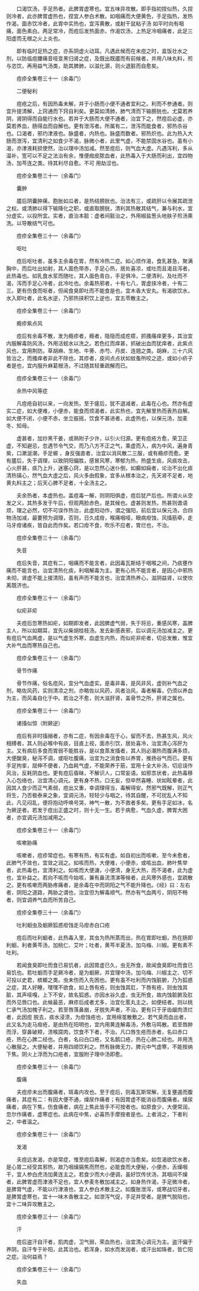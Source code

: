 <!-- { "loadSidebar": true } -->
　　口渴饮汤，手足热者。此脾胃虚寒也。宜五味异攻散。即手指初捏似热，久捏则冷者，此亦脾胃虚热也，捏宜人参白术散。如咽痛而大便黄色，手足指热，发热作渴，面赤饮冷者，此胃中实热也，宜泻黄散，或射干鼠粘子汤 如平时向有咽痛，面色素白。两足常冷，而痘后发热面赤，作渴饮汤，上热足冷咽痛者，此足三阳虚而无根之火上炎也。

　　即有临时足热之症，亦系阴虚火动耳。凡遇此候而在未痘之时，盒饭壮水之剂，以防临痘腰痛音哑变黑归肾之症，及既出既靥而有前候者，并用八味丸料，煎与恣饮，再用益气汤类，助其脾肺，以滋化源，则火退脏而自愈矣。

　　痘疹全集卷三十一（余毒门）

　　二便秘利

　　痘疮之后，有因热毒未解，并于小肠而小便不通者宜利之。利而不参通者。则宜升提清解，上窍通而下窍自利矣。更莫如清肺，肺气清而下输膀胱也。尤莫若养阴，肾阴得而自能行水也。若并于大肠而大便不通者，治宜下之，然痘后必虚，亦莫若养血，肠得血而自解也。更有泄泻者。所属有二，泄泻而能食者，邪热杀谷也。口渴者，邪灼津液也。脉盛者，内热也。脉盛而数者。邪热炽也。此为热入大肠而泄泻，宜清利之如食少不渴，脉微小者，此里气虚，不能禁固水谷也。虽有小渴，亦津液耗损使然，治以理中汤加减。然至痘后，则气血大虚。凡遇泻利，多从温补，宽可以不足之法治有余，惟便痂皮脓血者，此热毒入于大肠而利出，宜四物汤，加芩连之类。待其利尽自愈。不可 用劫涩也。

　　痘疹全集卷三十一（余毒门）

　　囊肿

　　靥后阴囊肿痛，胞胀如瓜者，是热结膀胱也。治法有三，或疏肝以令展其疏泄之权。或清肺以得下输降化之职，或直取膀胱，清利其热散其结气，兼与利水，宜分虚实，以投所宜。实者，直治本脏：虚者间脏治之，外用椒盐葱头地肤子煎汤熏洗。以导散结气可也。

　　痘疹全集卷三十一（余毒门）

　　呕吐

　　痘后呕吐者，虽多主余毒在胃，然有冷热二症。如心烦作渴，食乳甚急，聚满胸中，而后吐出如射，其人面色带赤，手足心热，居处喜凉，或吐而且渴且泻者，此热毒也。如乳食水浆而随吐，其人面色青白，手足俱冷，二便清利，及吐而不渴，泻而手足心冷者，此冷吐也。余毒热邪者，十有七八，胃虚挟冷者，十有二三。更有伤食而呕者，但闻食臭即吐而不能食是也，宜木香大安丸。有渴欲饮水，水入即吐者，此名水逆，乃邪热挟积饮上逆也，宜五苓散主之。

　　痘疹全集卷三十一（余毒门）

　　瘾疹紫点风

　　痘后有余毒不散，发为瘾疹者，瘾者，隐隐而成疙瘩，抓搔瘙痒更多，其治宜内服解毒防风汤，外用活蚬水以洗之。若色红而痒甚，抓破出血而犹痒者，此紫点风也，宜用荆防。草胡麻、生地、牛蒡、赤芍、丹皮、连翘之类。胡麻，三十六风皆治之，而搔痒者非此不除也，其疹者，皮间点点状如蚊蚤所咬之迹，或如小疥子者是也，宜内服升麻葛根汤，不过随其轻重疏解而已。

　　痘疹全集卷三十一（余毒门）

　　余热中风等症

　　凡痘疮自初以来，一向发热，至于瘥后，犹不退减者，此毒在心也。然亦有虚实二症，如大便难，小便赤，能食而烦渴者，此实热也，宜先解里热而表热自解。如大便不闭，小便不赤，坐立振摇，饮食不甚进者，此虚热也，以保元汤，加麦冬、知母。

　　虚甚者，加炒黑干姜，或熟附子少许，以引火归源。更有痘疮方愈，荣卫正虚，不知避忌，忽遇节令气交，而乃八方不正之气，乘虚而入，病为中风，遍身青紫，口漱涎潮，手足螈 ，身反强直者，治宜以消风散二三服，或有瘾疹而愈。更有靥后，失于调理，以致阴阳偏胜，感冒风寒，寒郁为热，热盛生痰，风痰攻击，心火肝甚，痰乃上升，迷塞心窍，是以忽然心迷仆倒，如癫如痫者，论治不出化痰清热镇心，然气血大虚之后，风火多由假象，宜多从根本治之，先天肾不足者，地黄丸料主之；后天心脾不足者，十全汤主之。

　　夫余热者，本虚热也。盖痘毒一解，则阴阳俱虚，痘后犹产后也。所谓火从空发之义，其热多发于午后，但观两脸赤色，是其候也。虚甚则发热，热甚则谵语烦，理之必然，切不可误作热治，此虚阳动作，谓之强阳，前后宜以保元汤，合四物汤加减，最要预为调理，否则，日久成疳，喉痛咽哑，眼病疳蚀，风搐筋牵，走马牙疳诸疾，皆自此而作矣。若口疳不食，吹乐不应者，胃烂也，不治。

　　痘疹全集卷三十一（余毒门）

　　失音

　　痘后失音，其症有二，咽痛而不能言者，此因毒瓦斯结于咽喉之间，乃痰壅作痛而不能言也，治宜清热化痰，利咽解毒为主。更有心热不能言者，是因心中邪热未彻，肾虚不能上接清阳，虽有声而不能言也，治宜清热养心，滋阴益肾，以使坎离既济也。

　　痘疹全集卷三十一（余毒门）

　　似疟非疟

　　夫痘后忽寒热如疟，如期即发者，此因脾虚气弱，失于将忌，重感风寒，盖脾主人，所以如期耳，宜先以柴胡桂枝汤。发去新感表邪，后以调元汤加减主之。更有痘后气血两虚，是以气虚生外寒，血虚生内热，而似疟非疟者，切忌发散，惟宜大补气血而寒热自己也。

　　痘疹全集卷三十一（余毒门）

　　骨节作痛

　　骨节作痛，俗名痘风，宜分气血虚实。是毒非毒，是风非风，虚则补气血之剂，略佐风药，实则清凉之剂，亦略佐以风药，风者治风，毒者解毒，仍须以养血为主，而风毒自化于中。若治之不愈，则大滋肝肾，盖骨节之所，肝肾之属也。

　　痘疹全集卷三十一（余毒门）

　　诸搐似惊（附厥逆）

　　痘后有非时搐搦者，亦有二症，有因余毒在于心，留而不去，热甚生风，风火相搏者，其人则必喉中有痰，目直上视，面赤引饮，居处喜冷，治宜清心泻肝为主。又有病后多食而胃弱不能胜谷，是以食蒸发搐者，其人则必潮热而腹满多烦，大便酸臭，秘泻不调，或呕吐腹痛，治宜为之消食佐以养胃，推扬谷气而已。更有手足拘挛，屈伸不便者，乃血耗气虚，不能荣养于筋，宜用十全大补汤，切忌误作风治，反耗阴血也。更有痘后昏昧，不解识人，口常妄语。如邪祟状者，此热毒移入心包络也，治宜清心调元。更有身不热，口无妄，但卒然喜睡、状如眩晕者，此因其人食少而正气素弱，痘出又重，幸调理得当，毒解得安。然邪气既解，则正气将生，乃否极泰来之象，宜调元汤，轻轻少与咽之，待其自醒，不可扰乱人不知此，凡见闷乱，便将抱动呼唤号哭，神气一散，为不救者多矣。更有手足如冰，名为厥逆者。若发于痘出正盛之时，则十无一生。若于病愈，气血久虚，脾胃大困者，亦宜调元汤加减用之。

　　痘疹全集卷三十一（余毒门）

　　咳嗽胁痛

　　咳嗽者，痘疹常症也。有寒有热，有实有虚。如自初出而咳嗽，至今未愈者，此肺气不敛也，宜敛之润之。如咳而热，大便难，小便赤，或咳出血，肺叶焦举者，此热毒也，宜清利之。如咳而大便溏，小便清，身无大热，而不渴者，此为虚也，宜补益之。若向不咳而今始咳，兼有鼻流清涕等候者，此风寒外感也，宜疏散之。更有咳嗽而两胁疼痛者，是余毒在中而阴阳之气不能升降也。《经》曰：左右者，阴阳之道路，两胁之谓也，治宜但为解毒顺气。然亦有气血两亏，阴阳不畅者，则宜调养气血而所苦自己。

　　痘疹全集卷三十一（余毒门）

　　吐利蛔虫及蛔厥狐惑疳蚀走马疳赤白口疮

　　痘后而吐利蛔者，此热毒入里，其虫为热所蒸而出，热在胃即吐蛔，热在肠即利蛔，利者黄芩汤，加桃仁、艾叶；吐者，黄芩半夏汤，加乌梅、川椒。更有素不吐利。

　　若闻食臭即吐而食已易饥者，此因胃虚已久，虫无所食，故闻食臭即吐而食已易饥也。若吐蛔而手足厥冷者，是为蛔厥，并宜理中汤，加乌梅、川椒主之、切不可投以史君，槟榔之类。虫未伤而入先困也。更有虽不吐利而内蚀脏腑，乃为狐惑之症，其人好睡，嘿嘿不欲食，如上唇有疮，则虫蚀其肛，下唇有疮，则虫蚀其脏，其声哑嘎，上下不安，故名狐惑。亦因水谷久虚，虫无所食，故内蚀脏腑及肛而外见唇口也。此候最恶，麻疹后成者尤多，治宜化慝丸主之。如便结者。则以桃仁承气汤加槐子利之。若至唇落鼻崩，牙脱失声者，不治。更有只于牙齿龈肉溃烂者，此因痘 脱去，痰水浸溃，为疳蚀疮也，宜用绵茧散敷之。若气臭而血出者，此又名为走马疳疮，是由热在阳明也，宜内用黄连解毒汤，外敷马鸣散。若至唇肿而浮，穿鼻破颊，溃喉腐肉，饮食不下者，不治。凡口唇生疮而赤者，名曰赤口疮，热在心脾二经也。白者，名曰白口疮，又名鹅口疮，热在心肺二经也。并用洗心散服之。大便秘者，并用四顺饮利之。然有脉微无力，脾元中气虚寒，不能按纳下焦。阴火上浮而为口疮者，宜服附子理中汤即愈。

　　痘疹全集卷三十一（余毒门）

　　腹痛

　　夫痘疹未出而腹痛者，斑毒内攻也。至于痘后，则毒瓦斯常解，无复壅遏而腹痛者，其症有二：有因大便不通，燥尿作痛者；有因胃虚不能消谷而腹痛者。燥尿痛者，病在下焦，伤食痛者，病在上焦此皆手不可按者也。如原食少，大便常润，忽尔作痛者，虚寒症也。此病在中焦，必喜热手摩按者是也。上者消之，下者利之，中者温之。

　　痘疹全集卷三十一（余毒门）

　　发渴

　　夫痘远发渴，亦是常症，惟至痘后毒解，则渴症亦当愈矣。如忽渴欲饮水者，是心胃二经受其邪热，故乃咽燥膈焦而然也，必能食而大便秘，小便赤，舌燥咽干，宜人参白虎汤加黄连主之。若食少而大小便调，虽好饮传伏汤，其咽间不燥者，此脾胃虚而津液不足也，宜人参麦冬散加减主之。如身热作渴，手足微冷者，是脾胃气虚，不能以行津液也，宜人参白术散主之。如腹胀泄泻，或寒战切牙者，是脾胃虚寒也，宜十一味木香散主之。如泄泻气促，手足并受者。是脾气脱陷也，宜十二味异攻散主之。

　　痘疹全集卷三十一（余毒门）

　　汗

　　痘后盗汗自汗者，肌肉虚，卫气弱，荣血热也，治宜清心调元为主。盗汗偏于养阴，自汗专于补阳，此其治也。若浑身，如水而发润者，或汗出如珠者，皆亡阳之症。治何益焉？

　　痘疹全集卷三十一（余毒门）

　　失血

